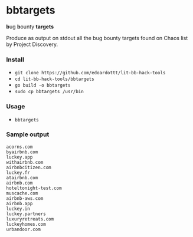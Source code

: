 # bbtargets

**b**ug **b**ounty **targets**

Produce as output on stdout all the bug bounty targets found on Chaos list by Project Discovery.  

### Install

- `git clone https://github.com/edoardottt/lit-bb-hack-tools`
- `cd lit-bb-hack-tools/bbtargets`
- `go build -o bbtargets`
- `sudo cp bbtargets /usr/bin`

### Usage

- `bbtargets`

### Sample output

```
acorns.com
byairbnb.com
luckey.app
withairbnb.com
airbnbcitizen.com
luckey.fr
atairbnb.com
airbnb.com
hoteltonight-test.com
muscache.com
airbnb-aws.com
airbnb.app
luckey.in
luckey.partners
luxuryretreats.com
luckeyhomes.com
urbandoor.com
```
